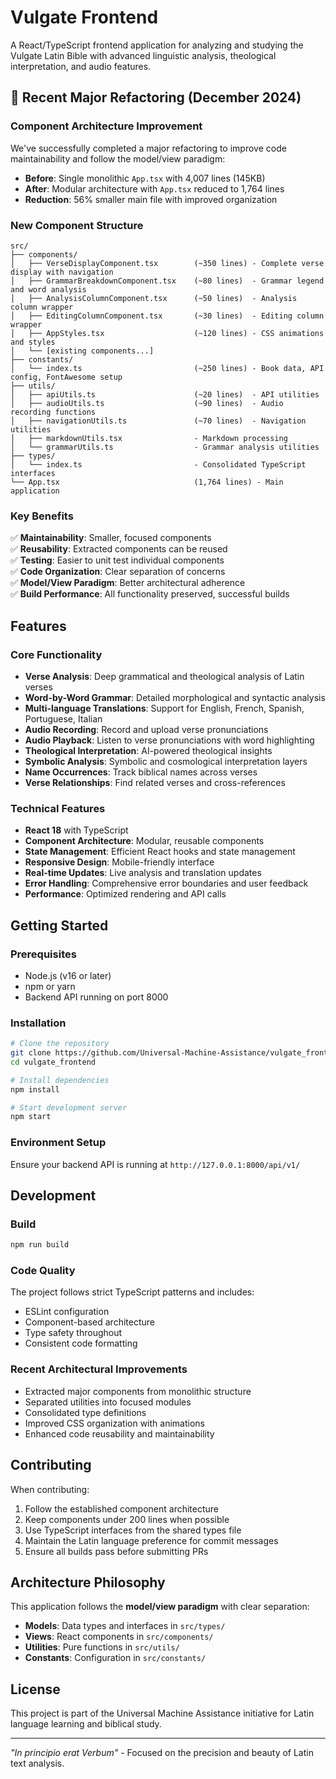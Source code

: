 # Vulgate Frontend

A React/TypeScript frontend application for analyzing and studying the Vulgate Latin Bible with advanced linguistic analysis, theological interpretation, and audio features.

## 🚀 Recent Major Refactoring (December 2024)

### Component Architecture Improvement
We've successfully completed a major refactoring to improve code maintainability and follow the model/view paradigm:

- **Before**: Single monolithic `App.tsx` with 4,007 lines (145KB)
- **After**: Modular architecture with `App.tsx` reduced to 1,764 lines
- **Reduction**: 56% smaller main file with improved organization

### New Component Structure

```
src/
├── components/
│   ├── VerseDisplayComponent.tsx        (~350 lines) - Complete verse display with navigation
│   ├── GrammarBreakdownComponent.tsx    (~80 lines)  - Grammar legend and word analysis
│   ├── AnalysisColumnComponent.tsx      (~50 lines)  - Analysis column wrapper
│   ├── EditingColumnComponent.tsx       (~30 lines)  - Editing column wrapper
│   ├── AppStyles.tsx                    (~120 lines) - CSS animations and styles
│   └── [existing components...]
├── constants/
│   └── index.ts                         (~250 lines) - Book data, API config, FontAwesome setup
├── utils/
│   ├── apiUtils.ts                      (~20 lines)  - API utilities
│   ├── audioUtils.ts                    (~90 lines)  - Audio recording functions
│   ├── navigationUtils.ts               (~70 lines)  - Navigation utilities
│   ├── markdownUtils.tsx                - Markdown processing
│   └── grammarUtils.ts                  - Grammar analysis utilities
├── types/
│   └── index.ts                         - Consolidated TypeScript interfaces
└── App.tsx                              (1,764 lines) - Main application
```

### Key Benefits
✅ **Maintainability**: Smaller, focused components  
✅ **Reusability**: Extracted components can be reused  
✅ **Testing**: Easier to unit test individual components  
✅ **Code Organization**: Clear separation of concerns  
✅ **Model/View Paradigm**: Better architectural adherence  
✅ **Build Performance**: All functionality preserved, successful builds  

## Features

### Core Functionality
- **Verse Analysis**: Deep grammatical and theological analysis of Latin verses
- **Word-by-Word Grammar**: Detailed morphological and syntactic analysis
- **Multi-language Translations**: Support for English, French, Spanish, Portuguese, Italian
- **Audio Recording**: Record and upload verse pronunciations
- **Audio Playback**: Listen to verse pronunciations with word highlighting
- **Theological Interpretation**: AI-powered theological insights
- **Symbolic Analysis**: Symbolic and cosmological interpretation layers
- **Name Occurrences**: Track biblical names across verses
- **Verse Relationships**: Find related verses and cross-references

### Technical Features
- **React 18** with TypeScript
- **Component Architecture**: Modular, reusable components
- **State Management**: Efficient React hooks and state management
- **Responsive Design**: Mobile-friendly interface
- **Real-time Updates**: Live analysis and translation updates
- **Error Handling**: Comprehensive error boundaries and user feedback
- **Performance**: Optimized rendering and API calls

## Getting Started

### Prerequisites
- Node.js (v16 or later)
- npm or yarn
- Backend API running on port 8000

### Installation

```bash
# Clone the repository
git clone https://github.com/Universal-Machine-Assistance/vulgate_frontend.git
cd vulgate_frontend

# Install dependencies
npm install

# Start development server
npm start
```

### Environment Setup
Ensure your backend API is running at `http://127.0.0.1:8000/api/v1/`

## Development

### Build
```bash
npm run build
```

### Code Quality
The project follows strict TypeScript patterns and includes:
- ESLint configuration
- Component-based architecture
- Type safety throughout
- Consistent code formatting

### Recent Architectural Improvements
- Extracted major components from monolithic structure
- Separated utilities into focused modules  
- Consolidated type definitions
- Improved CSS organization with animations
- Enhanced code reusability and maintainability

## Contributing

When contributing:
1. Follow the established component architecture
2. Keep components under 200 lines when possible
3. Use TypeScript interfaces from the shared types file
4. Maintain the Latin language preference for commit messages
5. Ensure all builds pass before submitting PRs

## Architecture Philosophy

This application follows the **model/view paradigm** with clear separation:
- **Models**: Data types and interfaces in `src/types/`
- **Views**: React components in `src/components/`
- **Utilities**: Pure functions in `src/utils/`
- **Constants**: Configuration in `src/constants/`

## License

This project is part of the Universal Machine Assistance initiative for Latin language learning and biblical study.

---

*"In principio erat Verbum"* - Focused on the precision and beauty of Latin text analysis. 